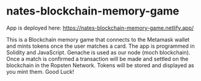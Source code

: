 # nates-blockchain-memory-game

App is deployed here: https://nates-blockchain-memory-game.netlify.app/

This is a Blockchain memory game that connects to the Metamask wallet and mints tokens once the user matches a card. 
The app is programmed in Solidity and JavaScript. Genache is used as our node (moch blockchain).
Once a match is confirmed a transaction will be made and settled on the blockchain in the Ropsten Network. Tokens will be stored and displayed as you mint them.
Good Luck!

